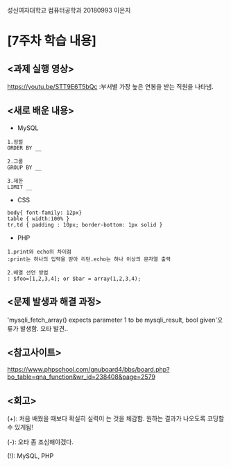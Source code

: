 성신여자대학교 컴퓨터공학과 20180993 이은지

[7주차 학습 내용]
=============

<과제 실행 영상>
--------------
https://youtu.be/STT9E6T5bQc
:부서별 가장 높은 연봉을 받는 직원을 나타냄.

<새로 배운 내용>
-------------

* MySQL

```
1.정렬
ORDER BY __

2.그룹
GROUP BY __

3.제한
LIMIT __
```

* CSS 
```
body{ font-family: 12px}
table { width:100% }
tr,td { padding : 10px; border-bottom: 1px solid }
```

* PHP
```
1.print와 echo의 차이점
:print는 하나의 입력을 받아 리턴.echo는 하나 이상의 문자열 출력

2.배열 선언 방법
: $foo=[1,2,3,4]; or $bar = array(1,2,3,4);
```


<문제 발생과 해결 과정>
-------------
'mysqli_fetch_array() expects parameter 1 to be mysqli_result, bool given'오류가 발생함. 오타 발견..


<참고사이트>
----------
https://www.phpschool.com/gnuboard4/bbs/board.php?bo_table=qna_function&wr_id=238408&page=2579

<회고>
------
(+): 처음 배웠을 때보다 확실히 실력이 는 것을 체감함. 원하는 결과가 나오도록 코딩할 수 있게됨!

(-): 오타 좀 조심해야겠다.

(!): MySQL, PHP

